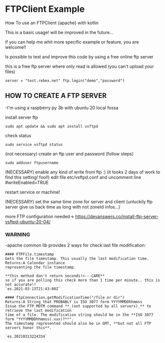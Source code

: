 # FTPClient Example
How To use an FTPClient {apache} with kotlin

This is a basic usage! will be improved in the future... 

if you can help me whit more specific example or feature, you are welcome!!

Is possible to test and improve this code by using a free online ftp server

this is a free ftp server where only read is allowed (you can't upload your files)

`server = "test.rebex.net"
ftp.login("demo","password")`

## HOW TO CREATE A FTP SERVER
-I'm using a raspberry py 3b with ubuntu 20 local fossa

install server ftp

`sudo apt update && sudo apt install vsftpd
`

check status

`sudo service vsftpd status
`

(not necessary) create an ftp user and password (follow steps)

`sudo adduser ftpusername
`

(NECESSARY) enable any kind of write from ftp :) (it tooks 2 days of work to find this setting! fool!)
edit file etc/vsftpd.conf and uncomment line #writeEnabled=TRUE

restart service or machine!

(NECESSARY) set the same time zone for server and client 
(unluckily ftp server give us back time as long with not zoneId infos...)


more FTP configuration needed-> https://devanswers.co/install-ftp-server-vsftpd-ubuntu-20-04/



### WARNING

-apache common lib provides 2 ways for check last file modification:

    
    #### FTPFile.timestamp
    Gets the file timestamp. This usually the last modification time.
    Returns:A Calendar instance
    representing the file timestamp.
    
    **this method don't return seconds!<---CARE**
    so if you are polling this check more than 1 time per minute.. this is not accurate!!
    `es.2021-03-13T21:43:00Z`
    
    #### ftpConnection.getModificationTime("/file or dir")
    Returns:A String that PROBABLY is ISO 3077 form YYYYMMDDhhmmss
    Issue the FTP MDTM command **_(not supported by all servers)_** to retrieve the last modification
    time of a file. The modification string should be in the **ISO 3077 form "YYYYMMDDhhmmss(.xxx)?**".
    The timestamp represented should also be in GMT, **but not all FTP servers honor this**.
    
    `es.20210313224334`
